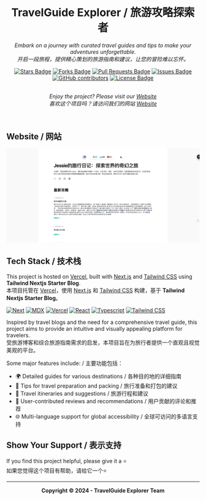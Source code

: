 <h1 align="center">TravelGuide Explorer / 旅游攻略探索者</h1>
<p align="center"><i>Embark on a journey with curated travel guides and tips to make your adventures unforgettable. 
<br>
开启一段旅程，提供精心策划的旅游指南和建议，让您的冒险难以忘怀。</i></p>

<div align="center">
    <a href="https://github.com/Jessie-jzn/Next-Notion-Blog/stargazers"><img src="https://img.shields.io/github/stars/Jessie-jzn/Next-Notion-Blog" alt="Stars Badge"/></a>
    <a href="https://github.com/Jessie-jzn/Next-Notion-Blog/network/members"><img src="https://img.shields.io/github/forks/Jessie-jzn/Next-Notion-Blog" alt="Forks Badge"/></a>
    <a href="https://github.com/Jessie-jzn/Next-Notion-Blog/pulls"><img src="https://img.shields.io/github/issues-pr/Jessie-jzn/Next-Notion-Blog" alt="Pull Requests Badge"/></a>
    <a href="https://github.com/Jessie-jzn/Next-Notion-Blog/issues"><img src="https://img.shields.io/github/issues/Jessie-jzn/Next-Notion-Blog" alt="Issues Badge"/></a>
    <a href="https://github.com/Jessie-jzn/Next-Notion-Blog/graphs/contributors"><img alt="GitHub contributors" src="https://img.shields.io/github/contributors/Jessie-jzn/Next-Notion-Blog?color=2b9348"></a>
    <a href="https://github.com/Jessie-jzn/Next-Notion-Blog/blob/master/LICENSE"><img src="https://img.shields.io/github/license/Jessie-jzn/Next-Notion-Blog?color=2b9348" alt="License Badge"/></a>
</div>
<br>
<p align="center"><i>Enjoy the project? Please visit our <a href="https://next-notion-blog-git-main-jessie-jzns-projects.vercel.app/">Website</a> 
<br>
喜欢这个项目吗？请访问我们的网站 <a href="https://next-notion-blog-jessie-jzns-projects.vercel.app/">Website</a></i></p>
<br>

## Website / 网站

<a href="https://next-notion-blog-jessie-jzns-projects.vercel.app/"><img src="https://raw.githubusercontent.com/Jessie-jzn/Next-Notion-Blog/main/public/imags/image-website.png" alt="TravelGuide Explorer Website" /></a>

## Tech Stack / 技术栈

This project is hosted on [Vercel](https://vercel.com/), built with [Next.js](https://nextjs.org/) and [Tailwind CSS](https://tailwindcss.com/) using **Tailwind Nextjs Starter Blog**.
<br>
本项目托管在 [Vercel](https://vercel.com/)，使用 [Next.js](https://nextjs.org/) 和 [Tailwind CSS](https://tailwindcss.com/) 构建，基于 **Tailwind Nextjs Starter Blog**。

[![Next][Next.js]][Next-url] [![MDX][MDX]][MDX-url] [![Vercel][Vercel]][Vercel-url] [![React][React]][React-url] [![Typescript][Typescript]][Typescript-url] [![Tailwind CSS][Tailwind CSS]][Tailwind CSS-url]

Inspired by travel blogs and the need for a comprehensive travel guide, this project aims to provide an intuitive and visually appealing platform for travelers.
<br>
受旅游博客和综合旅游指南需求的启发，本项目旨在为旅行者提供一个直观且视觉美观的平台。

Some major features include: / 主要功能包括：

- 🌍 Detailed guides for various destinations / 各种目的地的详细指南
- 🧳 Tips for travel preparation and packing / 旅行准备和打包的建议
- 📅 Travel itineraries and suggestions / 旅游行程和建议
- 📝 User-contributed reviews and recommendations / 用户贡献的评论和推荐
- 🌐 Multi-language support for global accessibility / 全球可访问的多语言支持

## Show Your Support / 表示支持

If you find this project helpful, please give it a ⭐
<br>
如果您觉得这个项目有帮助，请给它一个⭐

---

<p align="center"><b>Copyright © 2024 - TravelGuide Explorer Team </p>

<!-- MARKDOWN LINKS & IMAGES -->
<!-- https://www.markdownguide.org/basic-syntax/#reference-style-links -->

[Next.js]: https://img.shields.io/badge/next.js-000000?style=for-the-badge&logo=nextdotjs&logoColor=white
[Next-url]: https://nextjs.org/
[Typescript]: https://img.shields.io/badge/TypeScript-3178C6?style=for-the-badge&logo=typescript&logoColor=white
[Typescript-url]: https://www.typescriptlang.org/
[Tailwind CSS]: https://img.shields.io/badge/Tailwind_CSS-38B2AC?style=for-the-badge&logo=tailwind-css&logoColor=white
[Tailwind CSS-url]: https://tailwindcss.com/
[MDX]: https://img.shields.io/badge/MDX-000000?style=for-the-badge&logo=mdx&logoColor=white
[MDX-url]: https://mdxjs.com/
[React]: https://img.shields.io/badge/React-20232A?style=for-the-badge&logo=react&logoColor=61DAFB
[React-url]: https://reactjs.org/
[Vercel]: https://img.shields.io/badge/Vercel-000000?style=for-the-badge&logo=vercel&logoColor=white
[Vercel-url]: https://vercel.com/
